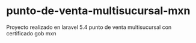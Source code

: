 # punto-de-venta-multisucursal-mxn
Proyecto realizado en laravel 5.4 punto de venta multisucursal con certificado gob mxn
